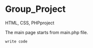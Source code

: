 # Group_Project
HTML, CSS, PHPproject

The main page starts from main.php file.  
```
write code
```
